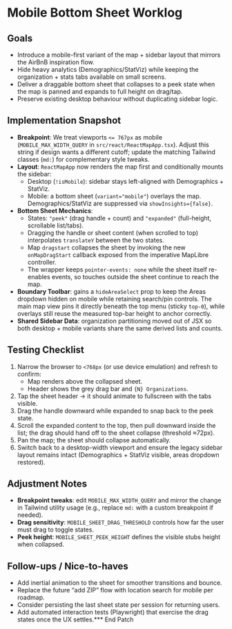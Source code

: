 # Mobile Bottom Sheet Worklog

## Goals
- Introduce a mobile-first variant of the map + sidebar layout that mirrors the AirBnB inspiration flow.
- Hide heavy analytics (Demographics/StatViz) while keeping the organization + stats tabs available on small screens.
- Deliver a draggable bottom sheet that collapses to a peek state when the map is panned and expands to full height on drag/tap.
- Preserve existing desktop behaviour without duplicating sidebar logic.

## Implementation Snapshot
- **Breakpoint**: We treat viewports `<= 767px` as mobile (`MOBILE_MAX_WIDTH_QUERY` in `src/react/ReactMapApp.tsx`). Adjust this string if design wants a different cutoff; update the matching Tailwind classes (`md:`) for complementary style tweaks.
- **Layout**: `ReactMapApp` now renders the map first and conditionally mounts the sidebar:
  - Desktop (`!isMobile`): sidebar stays left-aligned with Demographics + StatViz.
  - Mobile: a bottom sheet (`variant="mobile"`) overlays the map. Demographics/StatViz are suppressed via `showInsights={false}`.
- **Bottom Sheet Mechanics**:
  - States: `"peek"` (drag handle + count) and `"expanded"` (full-height, scrollable list/tabs).
  - Dragging the handle or sheet content (when scrolled to top) interpolates `translateY` between the two states.
  - Map `dragstart` collapses the sheet by invoking the new `onMapDragStart` callback exposed from the imperative MapLibre controller.
  - The wrapper keeps `pointer-events: none` while the sheet itself re-enables events, so touches outside the sheet continue to reach the map.
- **Boundary Toolbar**: gains a `hideAreaSelect` prop to keep the Areas dropdown hidden on mobile while retaining search/pin controls. The main map view pins it directly beneath the top menu (sticky `top-0`), while overlays still reuse the measured top-bar height to anchor correctly.
- **Shared Sidebar Data**: organization partitioning moved out of JSX so both desktop + mobile variants share the same derived lists and counts.

## Testing Checklist
1. Narrow the browser to `<768px` (or use device emulation) and refresh to confirm:
   - Map renders above the collapsed sheet.
   - Header shows the grey drag bar and `{N} Organizations`.
2. Tap the sheet header → it should animate to fullscreen with the tabs visible.
3. Drag the handle downward while expanded to snap back to the peek state.
4. Scroll the expanded content to the top, then pull downward inside the list; the drag should hand off to the sheet collapse (threshold ≈72px).
5. Pan the map; the sheet should collapse automatically.
6. Switch back to a desktop-width viewport and ensure the legacy sidebar layout remains intact (Demographics + StatViz visible, areas dropdown restored).

## Adjustment Notes
- **Breakpoint tweaks**: edit `MOBILE_MAX_WIDTH_QUERY` and mirror the change in Tailwind utility usage (e.g., replace `md:` with a custom breakpoint if needed).
- **Drag sensitivity**: `MOBILE_SHEET_DRAG_THRESHOLD` controls how far the user must drag to toggle states.
- **Peek height**: `MOBILE_SHEET_PEEK_HEIGHT` defines the visible stubs height when collapsed.

## Follow-ups / Nice-to-haves
- Add inertial animation to the sheet for smoother transitions and bounce.
- Replace the future “add ZIP” flow with location search for mobile per roadmap.
- Consider persisting the last sheet state per session for returning users.
- Add automated interaction tests (Playwright) that exercise the drag states once the UX settles.*** End Patch

